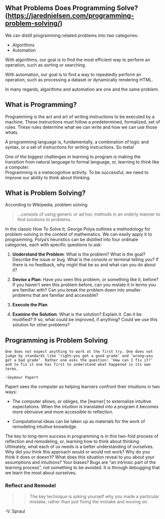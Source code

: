 ## What Problems Does Programming Solve? (https://jarednielsen.com/programming-problem-solving/)

We can distill programming-related problems into two categories:
- Algorithms
- Automation

With algorithms, our goal is to find the most efficient way to perform an operation, such as sorting or searching. 

With automation, our goal is to find a way to repeatedly perform an operation, such as processing a dataset or dynamically rendering HTML.

In many regards, algorithms and automation are one and the same problem.

## What is Programming?

Programming is the act and art of writing instructions to be executed by a machine. These instructions must follow a predetermined, formalized, set of rules. These rules determine what we can write and how we can use those whats. 

A programming language is, fundamentally, a combination of logic and syntax, or a set of instructions for writing instructions. So meta!

One of the biggest challenges in learning to program is making the transition from natural language to formal language, or, learning to think like a computer. <br>
Programming is a metacognitive activity. To be successful, we need to improve our ability to think about thinking.

## What is Problem Solving?

According to Wikipedia, problem solving
> …consists of using generic or ad hoc methods in an orderly manner to find solutions to problems.


In the classic How To Solve It, George Polya outlines a methodology for problem-solving in the context of mathematics. We can easily apply it to programming. Polya’s heuristics can be distilled into four ordinate categories, each with specific questions to ask:

1. <b>Understand the Problem</b>: What is the problem? What is the goal? Describe the issue or bug. What is the console or terminal telling you? If there is no feedback, why might that be so and what can you do about it?

2. <b>Devise a Plan</b>: Have you seen this problem, or something like it, before? If you haven’t seen this problem before, can you restate it in terms you are familiar with? Can you break the problem down into smaller problems that are familiar and accessible?

3. <b>Execute the Plan </b>

4. <b>Examine the Solution</b>: What is the solution? Explain it. Can it be modified? If so, what could be improved, if anything? Could we use this solution for other problems?

## Programming is Problem Solving

    One does not expect anything to work at the first try. One does not judge by standards like ‘right—you get a good grade’ and ‘wrong—you get a bad grade’. Rather one asks the question: ‘How can I fix it?’ and to fix it one has first to understand what happened in its own terms.

    -Seymour Papert

Papert sees the computer as helping learners confront their intuitions in two ways:

- The computer allows, or obliges, the [learner] to externalize intuitive expectations. When the intuition is translated into a program it becomes more obtrusive and more accessible to reflection.

- Computational ideas can be taken up as materials for the work of remodeling intuitive knowledge.

The key to long-term success in programming is in this two-fold process of reflection and remodeling, or, learning how to think about thinking. Ultimately, what each of us needs is a better understanding of ourselves. Why did you think this approach would or would not work? Why do you think it does or doesn’t? What does this situation reveal to you about your assumptions and intuitions? Your biases? Bugs are “an intrinsic part of the learning process”, not something to be avoided. It is through debugging that we learn the most about ourselves.

### Reflect and Remodel

>> The key technique is asking yourself why you made a particular mistake, rather than just fixing the mistake and moving on.

-V. Spraul
